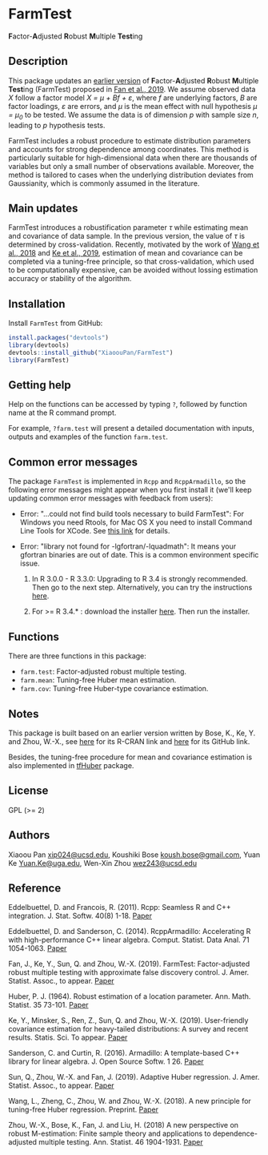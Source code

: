 # FarmTest

**F**actor-**A**djusted **R**obust **M**ultiple **Test**ing

## Description

This package updates an [earlier version](https://github.com/kbose28/FarmTest) of **F**actor-**A**djusted **R**obust **M**ultiple **Test**ing (FarmTest) proposed in [Fan et al., 2019](https://www.tandfonline.com/doi/full/10.1080/01621459.2018.1527700). We assume observed data *X* follow a factor model *X = &mu; + Bf + &epsilon;*, where *f* are underlying factors, *B* are factor loadings, *&epsilon;* are errors, and *&mu;* is the mean effect with null hypothesis *&mu; = &mu;<sub>0</sub>* to be tested. We assume the data is of dimension *p* with sample size *n*, leading to *p* hypothesis tests. 

FarmTest includes a robust procedure to estimate distribution parameters and accounts for strong dependence among coordinates. This method is particularly suitable for high-dimensional data when there are thousands of variables but only a small number of observations available. Moreover, the method is tailored to cases when the underlying distribution deviates from Gaussianity, which is commonly assumed in the literature.

## Main updates 

FarmTest introduces a robustification parameter *&tau;* while estimating mean and covariance of data sample. In the previous version, the value of *&tau;* is determined by cross-validation. Recently, motivated by the work of [Wang et al., 2018](https://www.math.ucsd.edu/~wez243/Tuning_Free.pdf) and [Ke et al., 2019](https://arxiv.org/abs/1811.01520), estimation of mean and covariance can be completed via a tuning-free principle, so that cross-validation, which used to be computationally expensive, can be avoided without lossing estimation accuracy or stability of the algorithm.

## Installation

Install `FarmTest` from GitHub:

```r
install.packages("devtools")
library(devtools)
devtools::install_github("XiaoouPan/FarmTest")
library(FarmTest)
```

## Getting help

Help on the functions can be accessed by typing `?`, followed by function name at the R command prompt. 

For example, `?farm.test` will present a detailed documentation with inputs, outputs and examples of the function `farm.test`.

## Common error messages

The package `FarmTest` is implemented in `Rcpp` and `RcppArmadillo`, so the following error messages might appear when you first install it (we'll keep updating common error messages with feedback from users):

* Error: "...could not find build tools necessary to build FarmTest": For Windows you need Rtools, for Mac OS X you need to install Command Line Tools for XCode. See [this link](https://support.rstudio.com/hc/en-us/articles/200486498-Package-Development-Prerequisites) for details. 

* Error: "library not found for -lgfortran/-lquadmath": It means your gfortran binaries are out of date. This is a common environment specific issue. 

    1. In R 3.0.0 - R 3.3.0: Upgrading to R 3.4 is strongly recommended. Then go to the next step. Alternatively, you can try the instructions [here](http://thecoatlessprofessor.com/programming/rcpp-rcpparmadillo-and-os-x-mavericks-lgfortran-and-lquadmath-error/).

    2. For >= R 3.4.* : download the installer [here](https://gcc.gnu.org/wiki/GFortranBinaries#MacOS). Then run the installer.

## Functions

There are three functions in this package:

* `farm.test`: Factor-adjusted robust multiple testing.
* `farm.mean`: Tuning-free Huber mean estimation.
* `farm.cov`: Tuning-free Huber-type covariance estimation.

## Notes 

This package is built based on an earlier version written by Bose, K., Ke, Y. and Zhou, W.-X., see [here](https://cran.r-project.org/web/packages/FarmTest/index.html) for its R-CRAN link and [here](https://github.com/kbose28/FarmTest) for its GitHub link. 

Besides, the tuning-free procedure for mean and covariance estimation is also implemented in [tfHuber](https://github.com/XiaoouPan/tfHuber) package.

## License

GPL (>= 2)

## Authors

Xiaoou Pan <xip024@ucsd.edu>, Koushiki Bose <koush.bose@gmail.com>, Yuan Ke <Yuan.Ke@uga.edu>, Wen-Xin Zhou <wez243@ucsd.edu> 

## Reference

Eddelbuettel, D. and Francois, R. (2011). Rcpp: Seamless R and C++ integration. J. Stat. Softw. 40(8) 1-18. [Paper](http://dirk.eddelbuettel.com/code/rcpp/Rcpp-introduction.pdf)

Eddelbuettel, D. and Sanderson, C. (2014). RcppArmadillo: Accelerating R with high-performance C++ linear algebra. Comput. Statist. Data Anal. 71 1054-1063. [Paper](http://dirk.eddelbuettel.com/papers/RcppArmadillo.pdf)

Fan, J., Ke, Y., Sun, Q. and Zhou, W.-X. (2019). FarmTest: Factor-adjusted robust multiple testing with approximate false discovery control. J. Amer. Statist. Assoc., to appear. [Paper](https://www.tandfonline.com/doi/full/10.1080/01621459.2018.1527700) 

Huber, P. J. (1964). Robust estimation of a location parameter. Ann. Math. Statist. 35 73-101. [Paper](https://projecteuclid.org/euclid.aoms/1177703732)

Ke, Y., Minsker, S., Ren, Z., Sun, Q. and Zhou, W.-X. (2019). User-friendly covariance estimation for heavy-tailed distributions: A survey and recent results. Statis. Sci. To appear. [Paper](https://arxiv.org/abs/1811.01520)

Sanderson, C. and Curtin, R. (2016). Armadillo: A template-based C++ library for linear algebra. J. Open Source Softw. 1 26. [Paper](http://conradsanderson.id.au/pdfs/sanderson_armadillo_joss_2016.pdf)

Sun, Q., Zhou, W.-X. and Fan, J. (2019). Adaptive Huber regression. J. Amer. Statist. Assoc., to appear. [Paper](https://www.tandfonline.com/doi/abs/10.1080/01621459.2018.1543124)

Wang, L., Zheng, C., Zhou, W. and Zhou, W.-X. (2018). A new principle for tuning-free Huber regression. Preprint. [Paper](https://www.math.ucsd.edu/~wez243/Tuning_Free.pdf)

Zhou, W.-X., Bose, K., Fan, J. and Liu, H. (2018) A new perspective on robust M-estimation: Finite sample theory and applications to dependence-adjusted multiple testing. Ann. Statist. 46 1904-1931. [Paper](https://projecteuclid.org/euclid.aos/1534492823)
